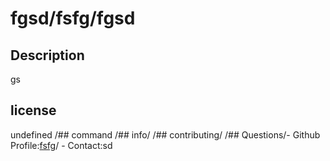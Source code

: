 # fgsd/fsfg/fgsd
  ## Description
  gs
  ## license
  undefined
  /## command
  /## info/
  /## contributing/
  /## Questions/- Github Profile:[fsfg](www.github.com/fsfg)/ - Contact:sd
 
